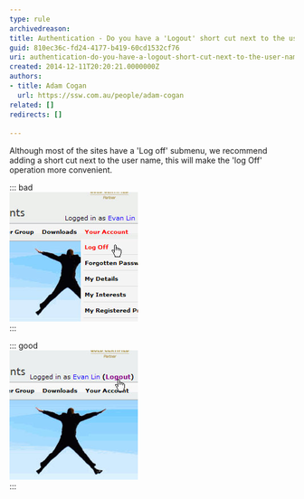 ```yaml
---
type: rule
archivedreason: 
title: Authentication - Do you have a 'Logout' short cut next to the user name ?
guid: 810ec36c-fd24-4177-b419-60cd1532cf76
uri: authentication-do-you-have-a-logout-short-cut-next-to-the-user-name
created: 2014-12-11T20:20:21.0000000Z
authors:
- title: Adam Cogan
  url: https://ssw.com.au/people/adam-cogan
related: []
redirects: []

---
```


Although most of the sites have a 'Log off' submenu, we recommend adding a short                     cut next to the user name, this will make the 'log Off' operation more convenient.

<!--endintro-->


::: bad  
![Figure: Bad example - Only has a 'Log Off' operation in the submenu](logoff-bad.jpg)  
:::


::: good  
![Figure: Good example - Has a 'Logout' short cut next to the user name](logoff-good.jpg)  
:::
